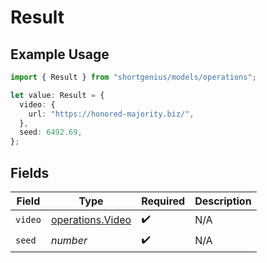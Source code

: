 # Result

## Example Usage

```typescript
import { Result } from "shortgenius/models/operations";

let value: Result = {
  video: {
    url: "https://honored-majority.biz/",
  },
  seed: 6492.69,
};
```

## Fields

| Field                                                | Type                                                 | Required                                             | Description                                          |
| ---------------------------------------------------- | ---------------------------------------------------- | ---------------------------------------------------- | ---------------------------------------------------- |
| `video`                                              | [operations.Video](../../models/operations/video.md) | :heavy_check_mark:                                   | N/A                                                  |
| `seed`                                               | *number*                                             | :heavy_check_mark:                                   | N/A                                                  |